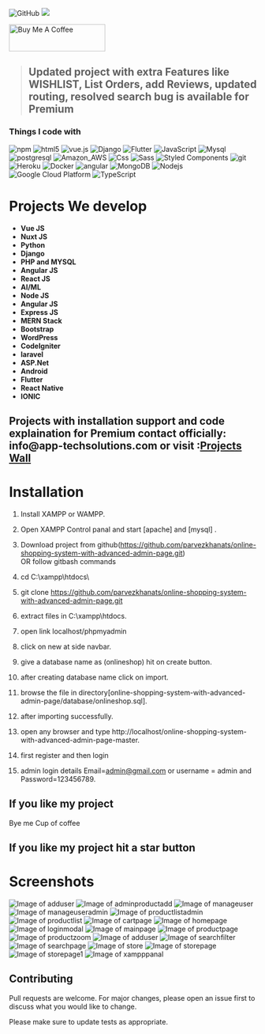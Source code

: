 ![GitHub](https://img.shields.io/github/license/parvezkhanats/online-shopping-system-advanced)
![](https://visitor-badge.glitch.me/badge?page_id=parvezkhanats.shop)

<img src="https://cdn.buymeacoffee.com/buttons/v2/default-yellow.png" alt="Buy Me A Coffee" width="195" height="55"></a>

> ## Updated project with extra Features like WISHLIST, List Orders, add Reviews, updated routing, resolved search bug is available for Premium 



<h3>Things I code with</h3>
<p>
  <img alt="npm" src="https://img.shields.io/badge/-NPM-CB3837?style=flat-square&logo=npm&logoColor=white" />
  <img alt="html5" src="https://img.shields.io/badge/-HTML5-E34F26?style=flat-square&logo=html5&logoColor=white" />
  <img src="https://img.shields.io/static/v1?label=Vue.js&amp;message=v2.6&amp;color=4FC08D&amp;style=flat-square&amp;logo=vue.js&amp;logoColor=ffffff" alt="vue.js">
  <img alt="Django" src="https://img.shields.io/badge/Django-092E20?style=flat-square&logo=django&logoColor=white" />
  <img alt="Flutter" src="https://img.shields.io/badge/Flutter-02569B?style=flat-square&logo=flutter&logoColor=white" />
  <img alt="JavaScript" src="https://img.shields.io/badge/JavaScript-323330?style=flat-square&logo=javascript&logoColor=F7DF1E" />
  <img alt="Mysql" src="https://img.shields.io/badge/MySQL-00000F?style=flat-square&logo=mysql&logoColor=white" />
  <img alt="postgresql" src="https://img.shields.io/badge/PostgreSQL-316192?style=flat-square&logo=postgresql&logoColor=white" />
  <img alt="Amazon_AWS" src="https://img.shields.io/badge/Amazon_AWS-232F3E?style=flat-square&logo=amazon-aws&logoColor=white" />
  <img alt="Css" src="https://img.shields.io/badge/CSS-239120?&style=flat-square&logo=css3&logoColor=white" />
  <img alt="Sass" src="https://img.shields.io/badge/-Sass-CC6699?style=flat-square&logo=sass&logoColor=white" />
  <img alt="Styled Components" src="https://img.shields.io/badge/-Styled_Components-db7092?style=flat-square&logo=styled-components&logoColor=white" />
  <img alt="git" src="https://img.shields.io/badge/-Git-F05032?style=flat-square&logo=git&logoColor=white" />
  <img alt="Heroku" src="https://img.shields.io/badge/-Heroku-430098?style=flat-square&logo=heroku&logoColor=white" />
  <img alt="Docker" src="https://img.shields.io/badge/-Docker-46a2f1?style=flat-square&logo=docker&logoColor=white" />
  <img alt="angular" src="https://img.shields.io/badge/-Angular-DD0031?style=flat-square&logo=angular&logoColor=white" />
  <img alt="MongoDB" src="https://img.shields.io/badge/-MongoDB-13aa52?style=flat-square&logo=mongodb&logoColor=white" />
  <img alt="Nodejs" src="https://img.shields.io/badge/-Nodejs-43853d?style=flat-square&logo=Node.js&logoColor=white" />
  <img alt="Google Cloud Platform" src="https://img.shields.io/badge/-Google_Cloud_Platform-1a73e8?style=flat-square&logo=google-cloud&logoColor=white" />
  <img alt="TypeScript" src="https://img.shields.io/badge/-TypeScript-007ACC?style=flat-square&logo=typescript&logoColor=white" />
  
</p>
<h1>Projects We develop</h1>

<ul>
	<li><b>Vue JS</b></li>
	<li><b>Nuxt JS</b></li>
	<li><b>Python</b></li>
	<li><b>Django</b></li>
	<li><b>PHP and MYSQL</b></li>
	<li><b>Angular JS</b></li>
	<li><b>React JS</b></li>
	<li><b>AI/ML</b></li>
  <li><b>Node JS</b></li>
  <li><b>Angular JS</b></li>
  <li><b>Express JS</b></li>
  <li><b>MERN Stack</b></li>
  <li><b>Bootstrap</b></li>
  <li><b>WordPress</b></li>
  <li><b>CodeIgniter</b></li>
  <li><b>laravel</b></li>
  <li><b>ASP.Net</b></li>
  <li><b>Android</b></li>
  <li><b>Flutter</b></li>
  <li><b>React Native</b></li>
  <li><b>IONIC</b></li>
</ul>
<h2> Projects with installation support and code explaination for Premium contact officially: info@app-techsolutions.com or visit :<a href="https://online-shop.app-techsolutions.com/">Projects Wall</a></h2>

# Installation

1. Install XAMPP or WAMPP.

2. Open XAMPP Control panal and start [apache] and [mysql] .

3. Download project from github(https://github.com/parvezkhanats/online-shopping-system-with-advanced-admin-page.git)  
    OR follow gitbash commands
    
1. cd C:\\xampp\htdocs\
    
2. git clone https://github.com/parvezkhanats/online-shopping-system-with-advanced-admin-page.git
    
4. extract files in C:\\xampp\htdocs\.

5. open link localhost/phpmyadmin

6. click on new at side navbar.

7. give a database name as (onlineshop) hit on create button.

8. after creating database name click on import.

9. browse the file in directory[online-shopping-system-with-advanced-admin-page/database/onlineshop.sql].

10. after importing successfully.

11. open any browser and type http://localhost/online-shopping-system-with-advanced-admin-page-master.

12. first register and then login

13. admin login details  Email=admin@gmail.com or username = admin and Password=123456789.

## If you like my project 
Bye me Cup of coffee




##  If you like my project hit a star button



# Screenshots
![Image of adduser](https://github.com/parvezkhanats/online-shopping-system-advanced-master/blob/master/screenshot/adduser.png)
![Image of adminproductadd](https://github.com/parvezkhanats/online-shopping-system-advanced-master/blob/master/screenshot/adminproductadd.png)
![Image of manageuser](https://github.com/parvezkhanats/online-shopping-system-advanced-master/blob/master/screenshot/manageuser.png)
![Image of manageuseradmin](https://github.com/parvezkhanats/online-shopping-system-advanced-master/blob/master/screenshot/manageuseradmin.png)
![Image of productlistadmin](https://github.com/parvezkhanats/online-shopping-system-advanced-master/blob/master/screenshot/productlistadmin.png)
![Image of productlist](https://github.com/parvezkhanats/online-shopping-system-advanced-master/blob/master/screenshot/productlist.png)
![Image of cartpage](https://github.com/parvezkhanats/online-shopping-system-advanced-master/blob/master/screenshot/cartpage.png)
![Image of homepage](https://github.com/parvezkhanats/online-shopping-system-advanced-master/blob/master/screenshot/homepage.png)
![Image of loginmodal](https://github.com/parvezkhanats/online-shopping-system-advanced-master/blob/master/screenshot/loginmodal.png)
![Image of mainpage](https://github.com/parvezkhanats/online-shopping-system-advanced-master/blob/master/screenshot/mainpage.png)
![Image of productpage](https://github.com/parvezkhanats/online-shopping-system-advanced-master/blob/master/screenshot/productpage.png)
![Image of productzoom](https://github.com/parvezkhanats/online-shopping-system-advanced-master/blob/master/screenshot/productzoom.png)
![Image of adduser](https://github.com/parvezkhanats/online-shopping-system-advanced-master/blob/master/screenshot/registermodal.png)
![Image of searchfilter](https://github.com/parvezkhanats/online-shopping-system-advanced-master/blob/master/screenshot/searchfilter.png)
![Image of searchpage](https://github.com/parvezkhanats/online-shopping-system-advanced-master/blob/master/screenshot/searchpage.png)
![Image of store](https://github.com/parvezkhanats/online-shopping-system-advanced-master/blob/master/screenshot/store.png)
![Image of storepage](https://github.com/parvezkhanats/online-shopping-system-advanced-master/blob/master/screenshot/storepage.png)
![Image of storepage1](https://github.com/parvezkhanats/online-shopping-system-advanced-master/blob/master/screenshot/storepage1.png)
![Image of xampppanal](https://github.com/parvezkhanats/online-shopping-system-advanced-master/blob/master/screenshot/xampppanal.JPG)






## Contributing
Pull requests are welcome. For major changes, please open an issue first to discuss what you would like to change.

Please make sure to update tests as appropriate.
